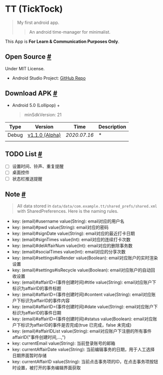 # TT (TickTock)
> My first android app.
> > An android time-manager for minimalist.

This App is **For Learn & Communication Purposes Only**.

## Open Source [#](#)
Under MIT License.
- Android Studio Project: [GitHub Repo](https://github.com/githubzjm/TT)

## Download APK [#](#)
- Android 5.0 (Lollipop) +
    > minSdkVersion: 21

|Type|Version|Time|Description|
|--|--|--|--|
|Debug|[v1.1.0 (Alpha)](http://www.zjmpage.com/TT/TT_debug1.1.0.apk)|*2020.07.16*|*|
|||

## TODO List [#](#)
- [ ] 设置时间、铃声、重复提醒
- [ ] 桌面控件
- [ ] 状态栏推送提醒

## Note [#](#)
> All data stored in `data/data/com.example.tt/shared_prefs/shared.xml` with SharedPreferences.
> Here is the naming rules.
 * key: (email)#username value(String): email对应的用户名
 * key: (email)#pwd value(String): email对应的密码
 * key: (email)#signDate value(String): email对应的最近打卡日期
 * key: (email)#signTimes value(Int): email对应的连续打卡次数
 * key: (email)#delAffairNum value(Int): email对应的删除事务数
 * key: (email)#socialTimes value(Int): email对应的分享次数
 * key: (email)#settings#isRender value(Boolean): email对应账户的实时渲染设置
 * key: (email)#settings#isRecycle value(Boolean): email对应账户的自动回收设置
 * key: (email)#affairID=(事件创建时间)#title value(String): email对应账户下标识为affairID的事件标题
 * key: (email)#affairID=(事件创建时间)#content value(String): email对应账户下标识为affairID的事件内容
 * key: (email)#affairID=(事件创建时间)#date value(String): email对应账户下标识为affairID的事件日期
 * key: (email)#affairID=(事件创建时间)#status value(Boolean): email对应账户下标识为affairID的事件是否完成(true 已完成，false 未完成)
 * key: (email)#affairIDList value(String): email对应账户下注册的所有事件affairID("事件创建时间,...,")
 * key: currentEmail value(String): 当前登录账号的邮箱
 * key: currentAffairDate value(String): 当前编辑事务的日期，用于人工选择日期界面暂时存储
 * key: currentAffairID value(String): 当前点击事务项的ID，在点击事务项按钮时设置，被打开的事务编辑界面获取